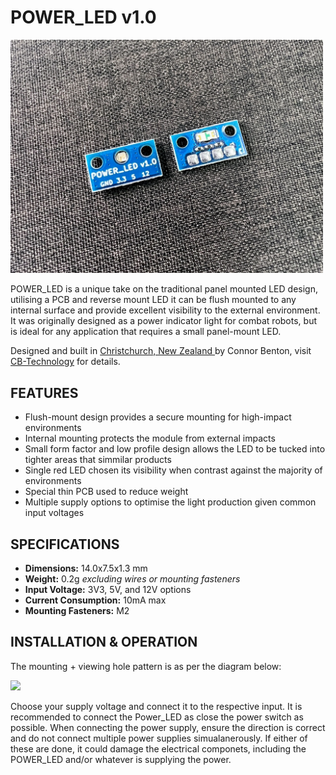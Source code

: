 # POWER_LED v1.0

<img src="assets/PowerLED_iso.jpg" width="500">

POWER_LED is a unique take on the traditional panel mounted LED design, utilising a PCB and reverse mount LED it can be flush mounted to any internal surface and provide excellent visibility to the external environment. 
It was originally designed as a power indicator light for combat robots, but is ideal for any application that requires a small panel-mount LED.

Designed and built in [Christchurch, New Zealand ](https://www.google.co.nz/maps/place/Christchurch+New+Zealand) by Connor Benton, visit [CB-Technology](https://www.cb-tech.co.nz/) for details.

## FEATURES
- Flush-mount design provides a secure mounting for high-impact environments
- Internal mounting protects the module from external impacts
- Small form factor and low profile design allows the LED to be tucked into tighter areas that simmilar products
- Single red LED chosen its visibility when contrast against the majority of environments
- Special thin PCB used to reduce weight
- Multiple supply options to optimise the light production given common input voltages

## SPECIFICATIONS
- **Dimensions:** 14.0x7.5x1.3 mm
- **Weight:** 0.2g *excluding wires or mounting fasteners*
- **Input Voltage:** 3V3, 5V, and 12V options
- **Current Consumption:** 10mA max
- **Mounting Fasteners:** M2

## INSTALLATION & OPERATION

The mounting + viewing hole pattern is as per the diagram below: 

<img src="assets/Mounting_Template.jpg" width="500">

Choose your supply voltage and connect it to the respective input. It is recommended to connect the Power_LED as close the power switch as possible. 
When connecting the power supply, ensure the direction is correct and do not connect multiple power supplies simualanerously. 
If either of these are done, it could damage the electrical componets, including the POWER_LED and/or whatever is supplying the power.  

